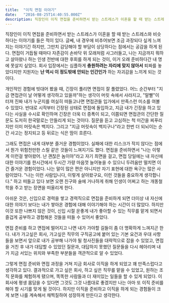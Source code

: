 ```yaml
---
title:  "이직 면접 이야기"
date:   "2016-08-25T14:40:55.000Z"
description: 직장인이 이직 면접을 준비하면서 받는 스트레스가 이혼을 할 때 받는 스트레스와 비슷하다는 이야기를 들은 적이 있다. 글쎄, 내 경우에 비추어보면 조금 과장되다 싶게 느껴지는 이야기긴 하지만...
---
```


직장인이 이직 면접을 준비하면서 받는 스트레스가 이혼을 할 때 받는 스트레스와 비슷하다는 이야기를 들은 적이 있다. 글쎄, 내 경우에 비추어보면 조금 과장되다 싶게 느껴지는 이야기긴 하지만, 그만치 감당해야 할 부담이 상당하다는 점에서는 공감을 하게 된다. 면접이 거듭될 때마다 자존감이 손바닥 위 모래처럼 사그러들고, 나는 지금까지 뭐하고 살아왔나 하는 인생 전반에 대한 후회를 하게 되는 것이, 이거 오래 준비하다간 내 명에 못살지 싶었다. 회사 입장에서는 심플하게 **충원하려는 자리에 맞지 않아서** 퇴짜를 놓았다지만 지원자는 **난 역시 이 정도밖에 안되는 인간인가** 하는 자괴감을 느끼게 되는 것이다.

개인적인 경험에 빗대어 봤을 때, 긴장이 풀리면 면접이 잘 풀렸었다. 어느 순간부터 "지금 면접관이 날 어떻게 생각하고 있을까"하는 생각이 머릿 속에서 사라지고, "말빨"이 터져 진짜 내가 누군지를 여실히 떠들고나면 면접관들 입가에서 만족스런 미소를 여볼 수 있었다. 반대로 시작부터 긴장된 상태로 면접에 돌입하고, 지금 내가 긴장을 하고 있다는 사실을 수시로 확인하며 긴장은 더욱 더 증폭이 되고, 이쯤되면 면접관의 간단한 질문도 도저히 한국말로는 안들리게 되는 것이다. 질문을 듣고 고심하는 척 미간을 찌푸리지만 이미 머릿속은 백지다. 그리고 "지금 머릿속이 백지구나"라고 한번 더 되뇌이는 순간 사고는 정지되고 등 뒤로는 식은 땀이 흐른다.

그래도 면접은 내게 대부분 즐거운 경험이었다. 실패에 대한 리스크가 작지 않다는 점에서 뭔가 위험천만한 스릴 같은 것들이 느껴지기도 했다. 면접을 준비하면서 "나는 이렇게 이런걸 쌓아왔어. 난 괜찮은 놈이야"라고 자기 최면을 걸고, 면접 당일에는 내 자신에 대한 이야기를 한시간에서 두시간 가량 마음껏 늘어놓을 수 있으니 두려움만 떨치면 이건 즐거운 경험이었다. 나는 말이 많은 편은 아니지만 자기 표현에 대한 욕구는 많은 사람이었다. "나는 이런 사람입니다, 이렇게 살아왔구요, 이런 것들을 중요하게 생각합니다." 하고 떠들고 있다 보면 오랜 친구와 술에 거나하게 취해 인생이 어쩌고 하는 개똥철학을 주고 받는 장면을 떠올리게 한다.

아쉬운 것은, 신입으로 경력을 쌓고 경력직으로 면접을 준비하게 되면 더이상 내 자신에 대한 의야기 보다는 내가 쌓아온 경험에 대해 이야기해야 하는 시간이 더 많았다. 하지만 이것 또한 나쁘지 않은 것이, 신입 시절 운좋게 내가 좋아할 수 있는 직무를 맡게 되면서 즐겁게 공부하고 경험해온 것들을 떠들 수 있어서 좋았다. 

면접 준비를 하고 면접에 떨어지고 나면 내가 가야할 길들이 좀 더 명확하게 느껴지곤 한다. 내가 가고싶은 회사, 가고싶은 직무의 구직공고에 붙어 있는 기본 요건과 우대 사항들을 보면서 앞으로 내가 공부해 나가야 될 청사진들을 대략적으로 잡을 수 있었고, 면접을 거친 후 내가 대답할 수 있었던 질문과, 대답하지 못했던 질문들을 다시 헤아리며 내가 지금 서있는 위치와 부족한 부분들을 객관적으로 알 수 있었다. 

그렇게 면접 준비와 면접 과정을 거쳐 지금 회사로 이직을 하게 되었고 꽤 만족스럽다고 생각하고 있다. 결과적으로 가고 싶은 회사, 하고 싶은 직무를 맡을 수 있었고, 원하는 조직 문화를 체험하게 됐으며, 똑똑한 사람들과 더 재미있는 일들을 할 수 있게 되었다. 이 회사에 평생 몸담을 수 있다면 그것도 그것 나름대로 좋겠지만 나는 아마 또 이직 준비를 해야 할 시기를 맞게 될 것이다. 하지만 이직을 준비하고 이직을 하게 되는 경험들이 크게 보면 나를 계속해서 채찍질하여 성장하게 만든다고 생각한다.

